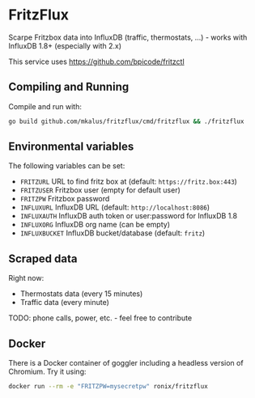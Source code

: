 # FritzFlux

Scarpe Fritzbox data into InfluxDB (traffic, thermostats, &hellip;) - works with InfluxDB 1.8+ (especially with 2.x)

This service uses https://github.com/bpicode/fritzctl

## Compiling and Running

Compile and run with:

```bash
go build github.com/mkalus/fritzflux/cmd/fritzflux && ./fritzflux
```

## Environmental variables

The following variables can be set:

* `FRITZURL` URL to find fritz box at (default: `https://fritz.box:443`)
* `FRITZUSER` Fritzbox user (empty for default user)
* `FRITZPW` Fritzbox password
* `INFLUXURL` InfluxDB URL (default: `http://localhost:8086`)
* `INFLUXAUTH` InfluxDB auth token or user:password for InfluxDB 1.8
* `INFLUXORG` InfluxDB org name (can be empty)
* `INFLUXBUCKET` InfluxDB bucket/database (default: `fritz`)

## Scraped data

Right now:

* Thermostats data (every 15 minutes)
* Traffic data (every minute)

TODO: phone calls, power, etc. - feel free to contribute

## Docker

There is a Docker container of goggler including a headless version of Chromium. Try it using:

```bash
docker run --rm -e "FRITZPW=mysecretpw" ronix/fritzflux
```
